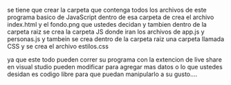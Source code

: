 se tiene que crear la carpeta que contenga todos los archivos de este programa basico de JavaScript
dentro de esa carpeta de crea el archivo index.html y el fondo.png que ustedes decidan
y tambien dentro de la carpeta raiz se crea la carpeta JS donde iran los archivos de app.js y personas.js
y tambein se crea dentro de la carpeta raiz una carpeta llamada CSS y se crea el archivo estilos.css

ya que este todo pueden correr su programa con la extencion de live share en visual studio pueden modificar para agregar
mas datos o lo que ustedes desidan es codigo libre para que puedan manipularlo a su gusto....

